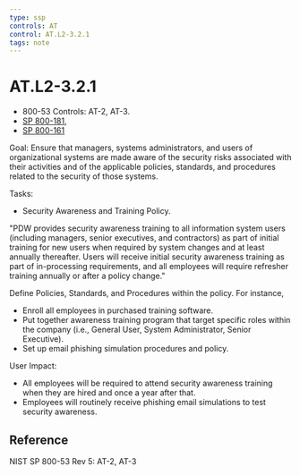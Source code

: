 ```yaml
---
type: ssp
controls: AT
control: AT.L2-3.2.1
tags: note
---
```


# AT.L2-3.2.1

- 800-53 Controls: AT-2, AT-3.
- [SP 800-181](https://nvlpubs.nist.gov/nistpubs/SpecialPublications/NIST.SP.800-181r1.pdf),
- [SP 800-161](https://nvlpubs.nist.gov/nistpubs/SpecialPublications/NIST.SP.800-161r1.pdf)

Goal: Ensure that managers, systems administrators, and users of organizational systems are made aware of the security risks associated with their activities and of the applicable policies, standards, and procedures related to the security of those systems.

Tasks:

- Security Awareness and Training Policy.

"PDW provides security awareness training to all information system users (including managers, senior executives, and contractors) as part of initial training for new users when required by system changes and at least annually thereafter. Users will receive initial security awareness training as part of in-processing requirements, and all employees will require refresher training annually or after a policy change."

Define Policies, Standards, and Procedures within the policy. For instance,

- Enroll all employees in purchased training software.
- Put together awareness training program that target specific roles within the company (i.e., General User, System Administrator, Senior Executive).
- Set up email phishing simulation procedures and policy.

User Impact:

- All employees will be required to attend security awareness training when they are hired and once a year after that.
- Employees will routinely receive phishing email simulations to test security awareness.

## Reference

NIST SP 800-53 Rev 5: AT-2, AT-3